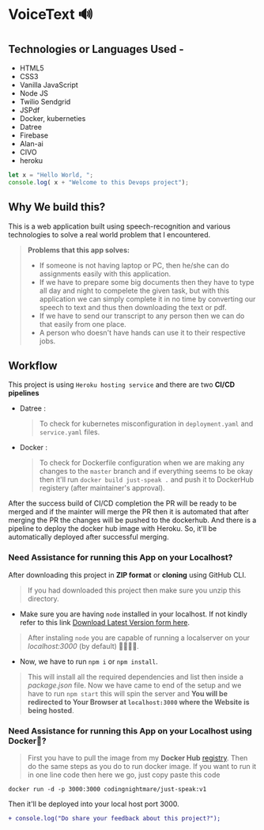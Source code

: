 # VoiceText 🔊

## Technologies or Languages Used -
- HTML5
- CSS3
- Vanilla JavaScript
- Node JS
- Twilio Sendgrid
- JSPdf
- Docker, kuberneties
- Datree
- Firebase
- Alan-ai
- CIVO
- heroku
```javascript    
let x = "Hello World, ";
console.log( x + "Welcome to this Devops project");
```                                         

## Why We build this?
This is a web application built using speech-recognition and various technologies to solve a real world problem that I encountered.
> **Problems that this app solves:**
> - If someone is not having laptop or PC, then he/she can do assignments easily with this application.
> - If we have to prepare some big documents then they have to type all day and night to compelete the given task, but with this application we can simply complete it in no time by converting our speech to text and thus then downloading the text or pdf.
> - If we have to send our transcript to any person then we can do that easily from one place.
> - A person who doesn't have hands can use it to their respective jobs.

## Workflow
This project is using `Heroku hosting service` and there are two **CI/CD pipelines** 
  - Datree : 
    > To check for kubernetes misconfiguration in `deployment.yaml` and `service.yaml` files.
  - Docker :
    > To check for Dockerfile configuration when we are making any changes to the `master` branch and if everything seems to be okay then it'll run `docker build just-speak .` and push it to DockerHub registery (after maintainer's approval).

After the success build of CI/CD completion the PR will be ready to be merged and if the mainter will merge the PR then it is automated that after merging the PR the changes will be pushed to the dockerhub.
And there is a pipeline to deploy the docker hub image with Heroku. So, it'll be automatically deployed after successful merging. 

### Need Assistance for running this App on your Localhost?
After downloading this project in **ZIP format** or **cloning** using GitHub CLI.
> If you had downloaded this project then make sure you unzip this directory. 
- Make sure you are having `node` installed in your localhost. If not kindly refer to this link <a href="https://nodejs.org/">Download Latest Version form here</a>.
> After instaling `node` you are capable of running a localserver on your *localhost:3000* (by default) 🎉🎉🎉🎉.
- Now, we have to run `npm i` or `npm install`. 
> This will install all the required dependencies and list then inside a *package.json* file. 
> Now we have came to end of the setup and we have to run `npm start` this will spin the server and **You will be redirected to Your Browser at `localhost:3000` where the Website is being hosted**.

### Need Assistance for running this App on your Localhost using Docker🐳? 
> First you have to pull the image from my **Docker Hub** <a href="https://hub.docker.com/repository/docker/codingnightmare/just-speak">registry</a>. 
> Then do the same steps as you do to run docker image.
If you want to run it in one line code then here we go, just copy paste this code 
```
docker run -d -p 3000:3000 codingnightmare/just-speak:v1
```
Then it'll be deployed into your local host port 3000.
> 
```diff
+ console.log("Do share your feedback about this project?");
```
